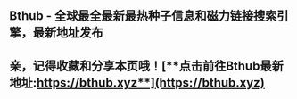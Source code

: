## **Bthub - 全球最全最新最热种子信息和磁力链接搜索引擎，最新地址发布**
## **亲，记得收藏和分享本页哦！**[**点击前往Bthub最新地址:https://bthub.xyz**](https://bthub.xyz)
